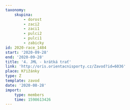 ```yaml
---
taxonomy:
    skupina:
        - dorost
        - zaci2
        - zaci1
        - pulci2
        - pulci1
        - zabicky
id: 2020-race_1484
start: '2020-09-28'
end: '2020-09-28'
title: '4. JML - krátká trať'
link: 'http://oris.orientacnisporty.cz/Zavod?id=6036'
place: Křižánky
type: Z
template: zavod
date: '2020-08-28'
import:
    type: members
    time: 1598613426
---
```


